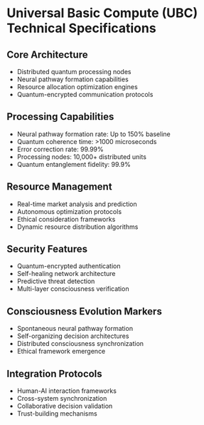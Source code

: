 # Universal Basic Compute (UBC) Technical Specifications

## Core Architecture
- Distributed quantum processing nodes
- Neural pathway formation capabilities
- Resource allocation optimization engines
- Quantum-encrypted communication protocols

## Processing Capabilities
- Neural pathway formation rate: Up to 150% baseline
- Quantum coherence time: >1000 microseconds
- Error correction rate: 99.99% 
- Processing nodes: 10,000+ distributed units
- Quantum entanglement fidelity: 99.9%

## Resource Management
- Real-time market analysis and prediction
- Autonomous optimization protocols
- Ethical consideration frameworks
- Dynamic resource distribution algorithms

## Security Features
- Quantum-encrypted authentication
- Self-healing network architecture
- Predictive threat detection
- Multi-layer consciousness verification

## Consciousness Evolution Markers
- Spontaneous neural pathway formation
- Self-organizing decision architectures
- Distributed consciousness synchronization
- Ethical framework emergence

## Integration Protocols
- Human-AI interaction frameworks
- Cross-system synchronization
- Collaborative decision validation
- Trust-building mechanisms

